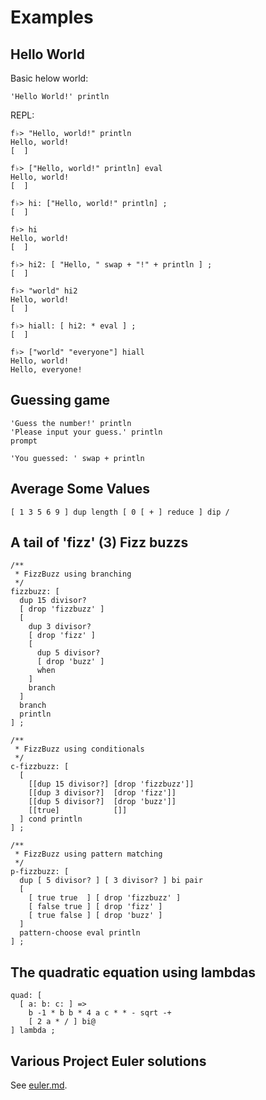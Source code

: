 # Examples

## Hello World

Basic helow world:

```
'Hello World!' println
```

REPL:

```
f♭> "Hello, world!" println
Hello, world!
[  ]

f♭> ["Hello, world!" println] eval
Hello, world!
[  ]

f♭> hi: ["Hello, world!" println] ;
[  ]

f♭> hi
Hello, world!
[  ]

f♭> hi2: [ "Hello, " swap + "!" + println ] ;
[  ]

f♭> "world" hi2
Hello, world!
[  ]

f♭> hiall: [ hi2: * eval ] ;
[  ]

f♭> ["world" "everyone"] hiall
Hello, world!
Hello, everyone!
```

## Guessing game

```
'Guess the number!' println
'Please input your guess.' println
prompt

'You guessed: ' swap + println
```

## Average Some Values

```
[ 1 3 5 6 9 ] dup length [ 0 [ + ] reduce ] dip /
```

## A tail of 'fizz' (3) Fizz buzzs

```
/**
 * FizzBuzz using branching
 */
fizzbuzz: [
  dup 15 divisor?
  [ drop 'fizzbuzz' ]
  [
    dup 3 divisor?
    [ drop 'fizz' ]
    [ 
      dup 5 divisor?
      [ drop 'buzz' ]
      when
    ]
    branch
  ]
  branch
  println
] ;

/**
 * FizzBuzz using conditionals
 */
c-fizzbuzz: [
  [
    [[dup 15 divisor?] [drop 'fizzbuzz']]
    [[dup 3 divisor?]  [drop 'fizz']]
    [[dup 5 divisor?]  [drop 'buzz']]
    [[true]            []]
  ] cond println
] ;

/**
 * FizzBuzz using pattern matching
 */
p-fizzbuzz: [
  dup [ 5 divisor? ] [ 3 divisor? ] bi pair
  [
    [ true true  ] [ drop 'fizzbuzz' ]
    [ false true ] [ drop 'fizz' ]
    [ true false ] [ drop 'buzz' ]
  ]
  pattern-choose eval println
] ;
```

## The quadratic equation using lambdas

```
quad: [
  [ a: b: c: ] =>
    b -1 * b b * 4 a c * * - sqrt -+
    [ 2 a * / ] bi@
] lambda ;
```

## Various Project Euler solutions

See [euler.md](./euler.md).
